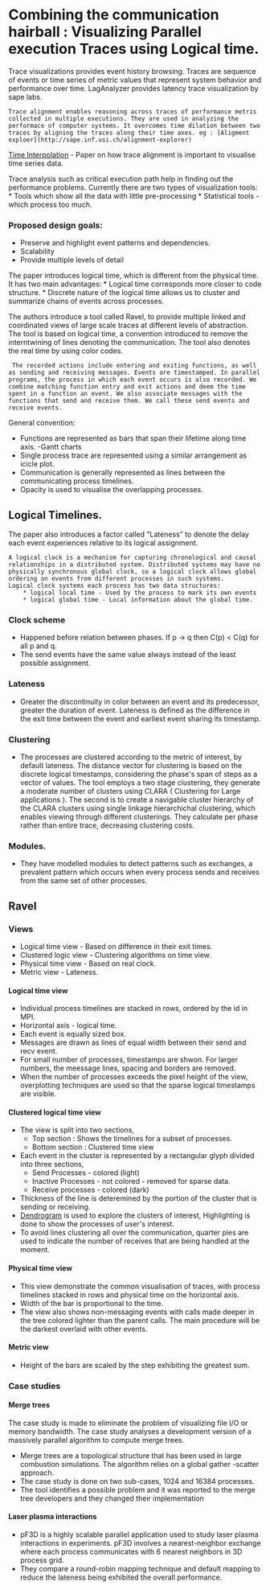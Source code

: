 # Combining the communication hairball : Visualizing Parallel execution Traces using Logical time.

Trace visualizations provides event history browsing. Traces are sequence of events or time series of metric values that represent system behavior and performance over time. LagAnalyzer provides latency trace visualization by sape labs.

	Trace alignment enables reasoning across traces of performance metris collected in multiple executions. They are used in analyzing the performace of computer systems. It overcomes time dilation between two traces by aligning the traces along their time axes. eg : [Aligment exploer](http://sape.inf.usi.ch/alignment-explorer)
	
[Time Interpolation](http://sape.inf.usi.ch/publications/micro07) - Paper on how trace alignment is important to visualise time series data. 

Trace analysis such as critical execution path help in finding out the performance problems. Currently there are two types of visualization tools:
	* Tools which show all the data with little pre-processing
	* Statistical tools - which process too much. 
	
### Proposed design goals:

* Preserve and highlight event patterns and dependencies. 
* Scalability
* Provide multiple levels of detail

The paper introduces logical time, which is different from the physical time. It has two main advantages:
	* Logical time corresponds more closer to code structure. 
	* Discrete nature of the logical time allows us to cluster and summarize chains of events across processes.
	
The authors introduce a tool called Ravel, to provide multiple linked and coordinated views of large scale traces at different levels of abstraction. The tool is based on logical time, a convention introduced to remove the interntwining of lines denoting the communication. The tool also denotes the real time by using color codes.  

	 The recorded actions include entering and exiting functions, as well as sending and receiving messages. Events are timestamped. In parallel programs, the process in which each event occurs is also recorded. We combine matching function entry and exit actions and deem the time spent in a function an event. We also associate messages with the functions that send and receive them. We call these send events and receive events. 
	 
General convention:

* Functions are represented as bars that span their lifetime along time axis. -Gantt charts
* Single process trace are represented using a similar arrangement as icicle plot. 
* Communication is generally represented as lines between the communicating process timelines. 
* Opacity is used to visualise the overlapping processes. 

## Logical Timelines.
The paper also introduces a factor called "Lateness" to denote the delay each event experiences relative to its logical assignment. 

	A logical clock is a mechanism for capturing chronological and causal relationships in a distributed system. Distributed systems may have no physically synchronous global clock, so a logical clock allows global ordering on events from different processes in such systems. 
	Logical clock systems each process has two data structures: 
		* logical local time - Used by the process to mark its own events 
		* logical global time - Local information about the global time. 

### Clock scheme 	
* Happened before relation between phases. If p -> q then C(p) < C(q) for all p and q. 
* The send events have the same value always instead of the least possible assignment. 
	
### Lateness 
* Greater the discontinuity in color between an event and its predecessor, greater the duration of event. Lateness is defined as the difference in the exit time between the event and earliest event sharing its timestamp. 
	
### Clustering 
* The processes are clustered according to the metric of interest, by default lateness. The distance vector for clustering is based on the discrete logical timestamps, considering the phase's span of steps as a vector of values. The tool employs a two stage clustering, they generate a moderate number of clusters using CLARA ( Clustering for Large applications ). The second is to create a navigable cluster hierarchy of the CLARA clusters using single linkage hierarchichal clustering, which enables viewing through different clusterings. They calculate per phase rather than entire trace, decreasing clustering costs. 
	
### Modules. 
* They have modelled modules to detect patterns such as exchanges, a prevalent pattern which occurs when every process sends and receives from the same set of other processes. 
	
## Ravel 

### Views
* Logical time view - Based on difference in their exit times.
* Clustered logic view - Clustering algorithms on time view.
* Physical time view - Based on real clock.
* Metric view - Lateness.

#### Logical time view
* Individual process timelines are stacked in rows, ordered by the id in MPI. 
* Horizontal axis - logical time. 
* Each event is equally sized box. 
* Messages are drawn as lines of equal width between their send and recv event. 
* For small number of processes, timestamps are shwon. For larger numbers, the meessage lines, spacing and borders are removed. 
* When the number of processes exceeds the pixel height of the view, overplotting techniques are used so that the sparse logical timestamps are visible. 

#### Clustered logical time view
* The view is split into two sections,
  * Top section : Shows the timelines for a subset of processes.
  * Bottom section : Clustered time view
* Each event in the cluster is represented by a rectangular glyph divided into three sections,
  * Send Processes - colored (light)
  * Inactive Processes - not colored - removed for sparse data. 
  * Receive processes - colored (dark)
* Thickness of the line is deteremined by the portion of the cluster that is sending or receiving.
* [Dendrogram](https://en.wikipedia.org/wiki/Dendrogram) is used to explore the clusters of interest, Highlighting is done to show the processes of user's interest. 
* To avoid lines clustering all over the communication, quarter pies are used to indicate the number of receives that are being handled at the moment. 

#### Physical time view
* This view demonstrate the common visualisation of traces, with process timelines stacked in rows and physical time on the horizontal axis. 
* Width of the bar is proportional to the time. 
* The view also shows non-messaging events with calls made deeper in the tree colored lighter than the parent calls. The main procedure will be the darkest overlaid with other events.

#### Metric view 
* Height of the bars are scaled by the step exhibiting the greatest sum. 

### Case studies

#### Merge trees
The case study is made to eliminate the problem of visualizing file I/O or memory bandwidth. The case study analyses a development version of a massively parallel algorithm to compute merge trees. 

* Merge trees are a topological structure that has been used in large combustion simulations. The algorithm relies on a global gather -scatter approach.
* The case study is done on two sub-cases, 1024 and 16384 processes. 
* The tool identifies a possible problem and it was reported to the merge tree developers and they changed their implementation 

#### Laser plasma interactions
* pF3D is a highly scalable parallel application used to study laser plasma interactions in experiments. pF3D involves a nearest-neighbor exchange where each process communicates with 6 nearest neighbors in 3D process grid. 
* They compare a round-robin mapping technique and default mapping to reduce the lateness being exhibited the overall performance. 
